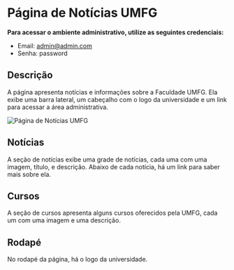 # Página de Notícias UMFG

**Para acessar o ambiente administrativo, utilize as seguintes credenciais:**

- Email: admin@admin.com
- Senha: password

## Descrição

A página apresenta notícias e informações sobre a Faculdade UMFG. Ela exibe uma barra lateral, um cabeçalho com o logo da universidade e um link para acessar a área administrativa.

![Página de Notícias UMFG](https://umfg.edu.br/wp-content/uploads/2020/03/foto-novo-campus-scaled.jpg)

## Notícias

A seção de notícias exibe uma grade de notícias, cada uma com uma imagem, título, e descrição. Abaixo de cada notícia, há um link para saber mais sobre ela.

## Cursos

A seção de cursos apresenta alguns cursos oferecidos pela UMFG, cada um com uma imagem e uma descrição.

## Rodapé

No rodapé da página, há o logo da universidade.
